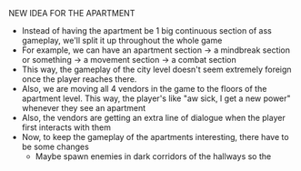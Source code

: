 NEW IDEA FOR THE APARTMENT

- Instead of having the apartment be 1 big continuous section of ass gameplay, we'll split it up throughout the whole game
- For example, we can have an apartment section -> a mindbreak section or something -> a movement section -> a combat section
- This way, the gameplay of the city level doesn't seem extremely foreign once the player reaches there.
- Also, we are moving all 4 vendors in the game to the floors of the apartment level. This way, the player's like "aw sick, I get a new power" whenever they see an apartment
- Also, the vendors are getting an extra line of dialogue when the player first interacts with them
- Now, to keep the gameplay of the apartments interesting, there have to be some changes
	- Maybe spawn enemies in dark corridors of the hallways so the
